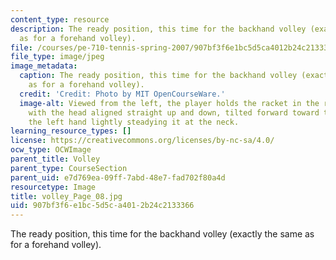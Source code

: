 ```yaml
---
content_type: resource
description: The ready position, this time for the backhand volley (exactly the same
  as for a forehand volley).
file: /courses/pe-710-tennis-spring-2007/907bf3f6e1bc5d5ca4012b24c2133366_volley_Page_08.jpg
file_type: image/jpeg
image_metadata:
  caption: The ready position, this time for the backhand volley (exactly the same
    as for a forehand volley).
  credit: 'Credit: Photo by MIT OpenCourseWare.'
  image-alt: Viewed from the left, the player holds the racket in the right hand,
    with the head aligned straight up and down, tilted forward toward the net, and
    the left hand lightly steadying it at the neck.
learning_resource_types: []
license: https://creativecommons.org/licenses/by-nc-sa/4.0/
ocw_type: OCWImage
parent_title: Volley
parent_type: CourseSection
parent_uid: e7d769ea-09ff-7abd-48e7-fad702f80a4d
resourcetype: Image
title: volley_Page_08.jpg
uid: 907bf3f6-e1bc-5d5c-a401-2b24c2133366
---
```

The ready position, this time for the backhand volley (exactly the same as for a forehand volley).
